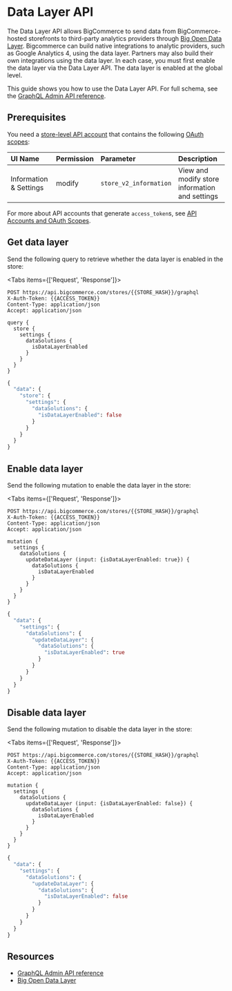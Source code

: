 # Data Layer API

The Data Layer API allows BigCommerce to send data from BigCommerce-hosted storefronts to third-party analytics providers through [Big Open Data Layer](/api-docs/analytics/bodl-for-storefronts). Bigcommerce can build native integrations to analytic providers, such as Google Analytics 4, using the data layer. Partners may also build their own integrations using the data layer. In each case, you must first enable the data layer via the Data Layer API. The data layer is enabled at the global level.

This guide shows you how to use the Data Layer API. For full schema, see the [GraphQL Admin API reference](/graphql-admin). 

## Prerequisites

You need a [store-level API account](/api-docs/getting-started/api-accounts#store-api-accounts) that contains the following [OAuth scopes](/api-docs/getting-started/api-accounts#oauth-scopes):

| UI Name | Permission | Parameter | Description |
|:--------|:-----------|:----------|:------------|
| Information & Settings | modify | `store_v2_information` | View and modify store information and settings |

For more about API accounts that generate `access_token`s, see [API Accounts and OAuth Scopes](/api-docs/getting-started/authentication/rest-api-authentication).

## Get data layer

Send the following query to retrieve whether the data layer is enabled in the store: 

<Tabs items={['Request', 'Response']}>
  <Tab>

  ```http filename="Example query: Get data layer enabled flag" showLineNumbers copy
  POST https://api.bigcommerce.com/stores/{{STORE_HASH}}/graphql
  X-Auth-Token: {{ACCESS_TOKEN}}
  Content-Type: application/json
  Accept: application/json

  query {
    store {
      settings {
        dataSolutions {
          isDataLayerEnabled
        }
      }
    }
  }
  ```
  </Tab>
  <Tab>

  ```graphql filename="Example query: Get data layer enabled flag" showLineNumbers copy
  {
    "data": {
      "store": {
        "settings": {
          "dataSolutions": {
            "isDataLayerEnabled": false
          }
        }
      }
    }
  }
  ```
  </Tab>
</Tabs>

## Enable data layer

Send the following mutation to enable the data layer in the store: 

<Tabs items={['Request', 'Response']}>
  <Tab>

  ```http filename="Example mutation: Enable data layer" showLineNumbers copy
  POST https://api.bigcommerce.com/stores/{{STORE_HASH}}/graphql
  X-Auth-Token: {{ACCESS_TOKEN}}
  Content-Type: application/json
  Accept: application/json

  mutation {
    settings {
      dataSolutions {
        updateDataLayer (input: {isDataLayerEnabled: true}) {
          dataSolutions {
            isDataLayerEnabled
          }
        }
      }
    }
  }
  ```
  </Tab>
  <Tab>

  ```graphql filename="Example mutation: Enable data layer" showLineNumbers copy
  {
    "data": {
      "settings": {
        "dataSolutions": {
          "updateDataLayer": {
            "dataSolutions": {
              "isDataLayerEnabled": true
            }
          }
        }
      }
    }
  }
  ```

  </Tab>
</Tabs>

## Disable data layer

Send the following mutation to disable the data layer in the store: 

<Tabs items={['Request', 'Response']}>
  <Tab>

  ```http filename="Example mutation: Disable data layer" showLineNumbers copy
  POST https://api.bigcommerce.com/stores/{{STORE_HASH}}/graphql
  X-Auth-Token: {{ACCESS_TOKEN}}
  Content-Type: application/json
  Accept: application/json

  mutation {
    settings {
      dataSolutions {
        updateDataLayer (input: {isDataLayerEnabled: false}) {
          dataSolutions {
            isDataLayerEnabled
          }
        }
      }
    }
  }
  ```

  </Tab>
  <Tab>

  ```graphql filename="Example mutation: Disable data layer" showLineNumbers copy
  {
    "data": {
      "settings": {
        "dataSolutions": {
          "updateDataLayer": {
            "dataSolutions": {
              "isDataLayerEnabled": false
            }
          }
        }
      }
    }
  }
  ```

  </Tab>
</Tabs>

## Resources
- [GraphQL Admin API reference](/graphql-admin)
- [Big Open Data Layer](/api-docs/partner/analytics-solutions/bodl)
